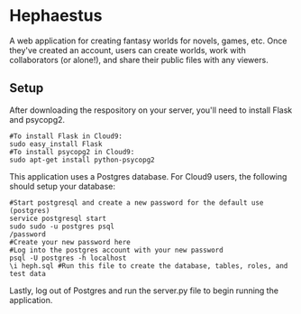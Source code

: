 Hephaestus
==========

A web application for creating fantasy worlds for novels, games, etc. Once they've created an account,
users can create worlds, work with collaborators (or alone!), and share their public files with any viewers.

Setup
-----

After downloading the respository on your server, you'll need to install Flask and psycopg2.


    #To install Flask in Cloud9:
    sudo easy_install Flask
    #To install psycopg2 in Cloud9: 
    sudo apt-get install python-psycopg2
    
This application uses a Postgres database. For Cloud9 users, the following should setup your database:


    #Start postgresql and create a new password for the default use (postgres)
    service postgresql start
    sudo sudo -u postgres psql
    /password
    #Create your new password here
    #Log into the postgres account with your new password
    psql -U postgres -h localhost
    \i heph.sql #Run this file to create the database, tables, roles, and test data

Lastly, log out of Postgres and run the server.py file to begin running the application.